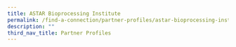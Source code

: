 ```yaml
---
title: ASTAR Bioprocessing Institute
permalink: /find-a-connection/partner-profiles/astar-bioprocessing-institute/
description: ""
third_nav_title: Partner Profiles
---
```

